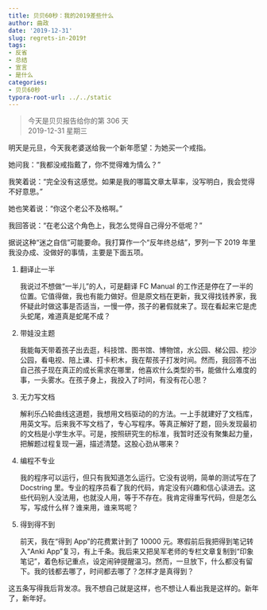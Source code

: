 ```yaml
---
title: 贝贝60秒：我的2019差些什么
author: 曲政
date: '2019-12-31'
slug: regrets-in-2019†
tags:
- 反省
- 总结
- 宣言
- 是什么
categories:
- 贝贝60秒
typora-root-url: ../../static
---
```

> 今天是贝贝报告给你的第 306 天   
> 2019-12-31 星期三 

明天是元旦，今天我老婆送给我一个新年愿望：为她买一个戒指。

她问我：“我都没戒指戴了，你不觉得难为情么？”

我笑着说：“完全没有这感觉。如果是我的哪篇文章太草率，没写明白，我会觉得不好意思。”

她也笑着说：“你这个老公不及格啊。”

我回答说：“在老公这个角色上，我怎么觉得自己得分不低呢？”

据说这种“迷之自信”可能要命。我打算作一个“反年终总结”，罗列一下 2019 年里我没办成、没做好的事情，主要是下面五项。

1.  翻译止一半

    我说过不想做“一半儿”的人，可是翻译 FC Manual 的工作还是停在了一半的位置。它值得做，我也有能力做好。但是原文档在更新，我又得找钱养家，我怀疑此时做这事是否适当，一慢一停，孩子的暑假就来了。现在看起来它是虎头蛇尾，难道真是蛇尾不成？

2.  带娃没主题

    我能每天带着孩子出去逛，科技馆、图书馆、博物馆，水公园、梯公园、挖沙公园，看电视、陪上课、打卡积木，我在帮孩子打发时间。然而，我回答不出自己孩子现在真正的成长需求在哪里，他喜欢什么类型的书，能做什么难度的事，一头雾水。在孩子身上，我投入了时间，有没有花心思？

3.  无力写文档

    解利乐凸轮曲线这道题，我想用文档驱动的的方法。一上手就建好了文档库，用英文写。后来我不写文档了，专心写程序。等真正解好了题，回头发现最初的文档是小学生水平。可是，按照研究生的标准，我暂时还没有聚集起力量，把解题过程复现一遍，描述清楚。这股心劲从哪来？

4.  编程不专业

    我的程序可以运行，但只有我知道怎么运行。它没有说明，简单的测试写在了 Docstring 里。专业的程序员看了我的代码，肯定没有兴趣和信心读进去。这些代码别人没法用，也就没人用，等于不存在。我肯定得重写代码，但是怎么写，写成什么样？谁来用，谁来骂呢？

5.  得到得不到

    前天，我在“得到 App”的花费累计到了 10000 元。寒假前后我把得到笔记转入“Anki App”复习，有上千条。我后来又把吴军老师的专栏文章复制到“印象笔记”，着色标记重点，设定闹钟提醒温习。然而，一旦放下，什么都没有留下。我的钱都去哪了，时间都去哪了？怎样才是真得到？

这五条写得我后背发凉。我不想自己就是这样，也不想让人看出我是这样的。新年了，新年好。

